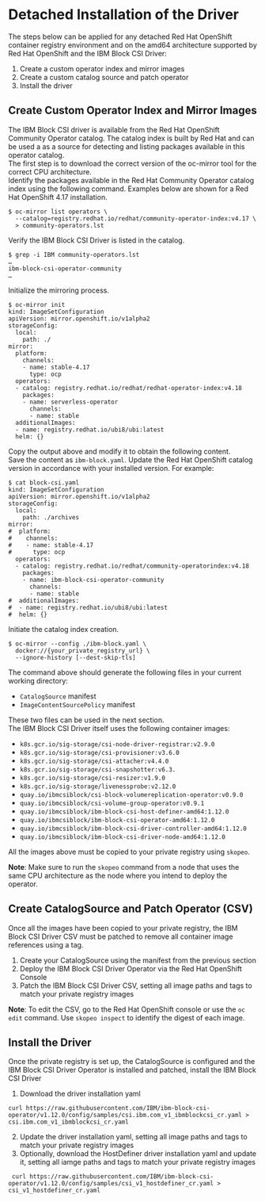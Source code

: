 # Detached Installation of the Driver

The steps below can be applied for any detached Red Hat OpenShift container registry environment and on the amd64 architecture supported by Red Hat OpenShift and the IBM Block CSI Driver:

1. Create a custom operator index and mirror images
2. Create a custom catalog source and patch operator
3. Install the driver

## Create Custom Operator Index and Mirror Images

The IBM Block CSI driver is available from the Red Hat OpenShift Community Operator catalog. The catalog index is built by Red Hat and can be used a as a source for detecting and listing packages available in this operator catalog.<br>
The first step is to download the correct version of the oc-mirror tool for the correct CPU architecture.<br>
Identify the packages available in the Red Hat Community Operator catalog index using the following command. Examples below are shown for a Red Hat OpenShift 4.17 installation.<br>

```
$ oc-mirror list operators \
  --catalog=registry.redhat.io/redhat/community-operator-index:v4.17 \
  > community-operators.lst
```

Verify the IBM Block CSI Driver is listed in the catalog.

```
$ grep -i IBM community-operators.lst
…
ibm-block-csi-operator-community
…
```

Initialize the mirroring process.

```
$ oc-mirror init
kind: ImageSetConfiguration
apiVersion: mirror.openshift.io/v1alpha2
storageConfig:
  local:
    path: ./
mirror:
  platform:
    channels:
    - name: stable-4.17
      type: ocp
  operators:
  - catalog: registry.redhat.io/redhat/redhat-operator-index:v4.18
    packages:
    - name: serverless-operator
      channels:
      - name: stable
  additionalImages:
  - name: registry.redhat.io/ubi8/ubi:latest
  helm: {}
```

Copy the output above and modify it to obtain the following content.<br>
Save the content as ```ibm-block.yaml```. Update the Red Hat OpenShift catalog version in accordance with your installed version. For example:

```
$ cat block-csi.yaml
kind: ImageSetConfiguration
apiVersion: mirror.openshift.io/v1alpha2
storageConfig:
  local:
    path: ./archives
mirror:
#  platform:
#    channels:
#    - name: stable-4.17
#      type: ocp
  operators:
  - catalog: registry.redhat.io/redhat/community-operatorindex:v4.18
    packages:
    - name: ibm-block-csi-operator-community
      channels:
      - name: stable
#  additionalImages:
#  - name: registry.redhat.io/ubi8/ubi:latest
#  helm: {}
```

Initiate the catalog index creation.

```
$ oc-mirror --config ./ibm-block.yaml \
  docker://{your_private_registry_url} \
  --ignore-history [--dest-skip-tls]
```
The command above should generate the following files in your current working directory:

* ```CatalogSource``` manifest
* ```ImageContentSourcePolicy``` manifest

These two files can be used in the next section.<br>
The IBM Block CSI Driver itself uses the following container images:

* ```k8s.gcr.io/sig-storage/csi-node-driver-registrar:v2.9.0```
* ```k8s.gcr.io/sig-storage/csi-provisioner:v3.6.0```
* ```k8s.gcr.io/sig-storage/csi-attacher:v4.4.0```
* ```k8s.gcr.io/sig-storage/csi-snapshotter:v6.3. ```
* ```k8s.gcr.io/sig-storage/csi-resizer:v1.9.0```
* ```k8s.gcr.io/sig-storage/livenessprobe:v2.12.0```
* ```quay.io/ibmcsiblock/csi-block-volumereplication-operator:v0.9.0```
* ```quay.io/ibmcsiblock/csi-volume-group-operator:v0.9.1```
* ```quay.io/ibmcsiblock/ibm-block-csi-host-definer-amd64:1.12.0```
* ```quay.io/ibmcsiblock/ibm-block-csi-operator-amd64:1.12.0 ```
* ```quay.io/ibmcsiblock/ibm-block-csi-driver-controller-amd64:1.12.0```
* ```quay.io/ibmcsiblock/ibm-block-csi-driver-node-amd64:1.12.0```

All the images above must be copied to your private registry using ```skopeo```.<br>

**Note**: Make sure to run the ```skopeo``` command from a node that uses the same CPU architecture as the node where you intend to deploy the operator.

## Create CatalogSource and Patch Operator (CSV)

Once all the images have been copied to your private registry, the IBM Block CSI Driver CSV must be patched to remove all container image references using a tag.

1. Create your CatalogSource using the manifest from the previous section
2. Deploy the IBM Block CSI Driver Operator via the Red Hat OpenShift Console
3. Patch the IBM Block CSI Driver CSV, setting all image paths and tags to match your private registry images

**Note**: To edit the CSV, go to the Red Hat OpenShift console or use the ```oc edit``` command. Use ```skopeo inspect``` to identify the digest of each image.

## Install the Driver

Once the private registry is set up, the CatalogSource is configured and the IBM Block CSI Driver Operator is installed and patched, install the IBM Block CSI Driver

1. Download the driver installation yaml
```
curl https://raw.githubusercontent.com/IBM/ibm-block-csi-operator/v1.12.0/config/samples/csi.ibm.com_v1_ibmblockcsi_cr.yaml > csi.ibm.com_v1_ibmblockcsi_cr.yaml
```
2. Update the driver installation yaml, setting all image paths and tags to match your private registry images
3. Optionally, download the HostDefiner driver installation yaml and update it, setting all iamge paths and tags to match your private registry images
```
 curl https://raw.githubusercontent.com/IBM/ibm-block-csi-operator/v1.12.0/config/samples/csi_v1_hostdefiner_cr.yaml > csi_v1_hostdefiner_cr.yaml
 ```

